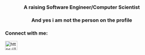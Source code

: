 <h3 align="center">A raising Software Engineer/Computer Scientist</h3>
<h3 align="center">And yes i am not the person on the profile</h3>



<h3 align="left">Connect with me:</h3>
<p align="left">
<a href="https://leetcode.com/amdeworkeye//" target="blank"><img align="center" src="https://raw.githubusercontent.com/rahuldkjain/github-profile-readme-generator/master/src/images/icons/Social/leet-code.svg" alt="https://leetcode.com/amdeworkeye/" height="30" width="40" /></a>
</p>

